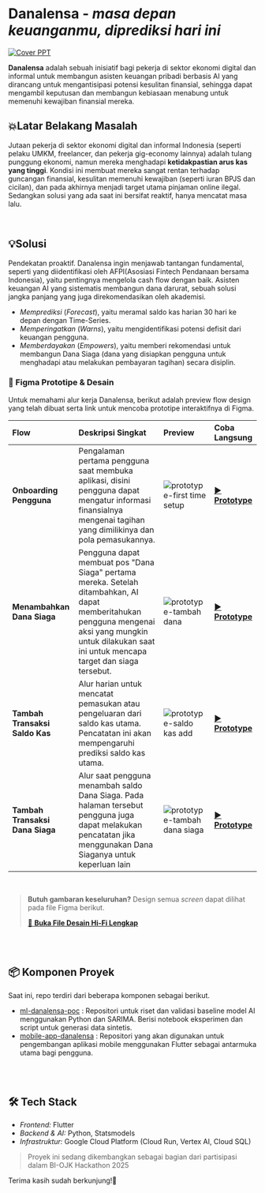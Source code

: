 # Danalensa - *masa depan keuanganmu, diprediksi hari ini*

[![Cover PPT](https://github.com/user-attachments/assets/791c53eb-adc2-423a-bb60-7df22e2c7997)](https://docs.google.com/presentation/d/1LvhT7sEjKJ1_EdTiRrie6BM95V8PQC6NX5NVtxymkOA/edit?usp=sharing)

**Danalensa** adalah sebuah inisiatif bagi pekerja di sektor ekonomi digital dan informal untuk membangun asisten keuangan pribadi berbasis AI yang dirancang untuk mengantisipasi potensi kesulitan finansial, sehingga dapat mengambil keputusan dan membangun kebiasaan menabung untuk memenuhi kewajiban finansial mereka.

## 💥Latar Belakang Masalah

Jutaan pekerja di sektor ekonomi digital dan informal Indonesia (seperti pelaku UMKM, freelancer, dan pekerja gig-economy lainnya) adalah tulang punggung ekonomi, namun mereka menghadapi **ketidakpastian arus kas yang tinggi**. Kondisi ini membuat mereka sangat rentan terhadap guncangan finansial, kesulitan memenuhi kewajiban (seperti iuran BPJS dan cicilan), dan pada akhirnya menjadi target utama pinjaman online ilegal. Sedangkan solusi yang ada saat ini bersifat reaktif, hanya mencatat masa lalu.

<br>

## 💡Solusi

Pendekatan proaktif. Danalensa ingin menjawab tantangan fundamental, seperti yang diidentifikasi oleh AFPI(Asosiasi Fintech Pendanaan bersama Indonesia), yaitu pentingnya mengelola cash flow dengan baik.
Asisten keuangan AI yang sistematis membangun dana darurat, sebuah solusi jangka panjang yang juga direkomendasikan oleh akademisi.

* *Memprediksi* (*Forecast*), yaitu meramal saldo kas harian 30 hari ke depan dengan Time-Series.
* *Memperingatkan* (*Warns*), yaitu mengidentifikasi potensi defisit dari keuangan pengguna.
* *Memberdayakan* (*Empowers*), yaitu memberi rekomendasi untuk membangun Dana Siaga (dana yang disiapkan pengguna untuk menghadapi atau melakukan pembayaran tagihan) secara disiplin.

### 📱 Figma Prototipe & Desain

Untuk memahami alur kerja Danalensa, berikut adalah preview flow design yang telah dibuat serta link untuk mencoba prototipe interaktifnya di Figma.

| Flow | Deskripsi Singkat | Preview | Coba Langsung |
| :--- | :--- | :--- | :--- |
| **Onboarding Pengguna** | Pengalaman pertama pengguna saat membuka aplikasi, disini pengguna dapat mengatur informasi finansialnya mengenai tagihan yang dimilikinya dan pola pemasukannya. | ![prototype-first time setup](https://github.com/user-attachments/assets/2eabe512-3a0b-4426-a467-cc9aca66a340) | [▶️ **Prototype**](https://www.figma.com/proto/MI8p0P9HxzTg3wP9eeJwp5/Danalensa?page-id=2%3A217&node-id=187-2595&viewport=454%2C266%2C0.1&t=V8sqznxFiXhAeGiu-9&scaling=scale-down&content-scaling=fixed&starting-point-node-id=187%3A2595&show-proto-sidebar=1) |
| **Menambahkan Dana Siaga** | Pengguna dapat membuat pos "Dana Siaga" pertama mereka. Setelah ditambahkan, AI dapat memberitahukan pengguna mengenai aksi yang mungkin untuk dilakukan saat ini untuk mencapa target dan siaga tersebut. | ![prototype-tambah dana](https://github.com/user-attachments/assets/5c6cfa1b-736b-4f31-a0ae-ed1c74eefe71) | [▶️ **Prototype**](https://www.figma.com/proto/MI8p0P9HxzTg3wP9eeJwp5/Danalensa?page-id=2%3A217&node-id=198-1959&viewport=454%2C266%2C0.1&t=V8sqznxFiXhAeGiu-9&scaling=scale-down&content-scaling=fixed&starting-point-node-id=198%3A1959&show-proto-sidebar=1)|
| **Tambah Transaksi Saldo Kas** | Alur harian untuk mencatat pemasukan atau pengeluaran dari saldo kas utama. Pencatatan ini akan mempengaruhi prediksi saldo kas utama. | ![prototype-saldo kas add](https://github.com/user-attachments/assets/109fefcd-d9a3-40fa-a891-6962a4a25eb8) | [▶️ **Prototype**](https://www.figma.com/proto/MI8p0P9HxzTg3wP9eeJwp5/Danalensa?page-id=2%3A217&node-id=256-2869&viewport=454%2C266%2C0.1&t=V8sqznxFiXhAeGiu-9&scaling=scale-down&content-scaling=fixed&starting-point-node-id=256%3A2869&show-proto-sidebar=1) |
| **Tambah Transaksi Dana Siaga** | Alur saat pengguna menambah saldo Dana Siaga. Pada halaman tersebut pengguna juga dapat melakukan pencatatan jika menggunakan Dana Siaganya untuk keperluan lain| ![prototype-tambah dana siaga](https://github.com/user-attachments/assets/4e523a38-36a2-4019-a7e4-1c843bfe9ffb) | [▶️ **Prototype**](https://www.figma.com/proto/MI8p0P9HxzTg3wP9eeJwp5/Danalensa?page-id=2%3A217&node-id=275-5746&viewport=454%2C266%2C0.1&t=V8sqznxFiXhAeGiu-9&scaling=scale-down&content-scaling=fixed&starting-point-node-id=275%3A5746&show-proto-sidebar=1) |

<br>

> **Butuh gambaran keseluruhan?**
> Design semua *screen* dapat dilihat pada file Figma berikut.
>
> [🎨 **Buka File Desain Hi-Fi Lengkap**](https://www.figma.com/design/MI8p0P9HxzTg3wP9eeJwp5/Danalensa?node-id=2-215&t=Z5o03dwDw2VskAPr-1)

<br>
<br>

## 📦 Komponen Proyek

Saat ini, repo terdiri dari beberapa komponen sebagai berikut.

* [ml-danalensa-poc](https://github.com/Stellar-Aurora/ml-danalensa-poc) : Repositori untuk riset dan validasi baseline model AI menggunakan Python dan SARIMA. Berisi notebook eksperimen dan script untuk generasi data sintetis.
* [mobile-app-danalensa](https://github.com/Stellar-Aurora/mobile-app-danalensa) : Repositori yang akan digunakan untuk pengembangan aplikasi mobile menggunakan Flutter sebagai antarmuka utama bagi pengguna.

<br>
<br>

## 🛠️ Tech Stack

* *Frontend:* Flutter
* *Backend & AI:* Python, Statsmodels
* *Infrastruktur:* Google Cloud Platform (Cloud Run, Vertex AI, Cloud SQL)

> Proyek ini sedang dikembangkan sebagai bagian dari partisipasi dalam BI-OJK Hackathon 2025

Terima kasih sudah berkunjung!👋

